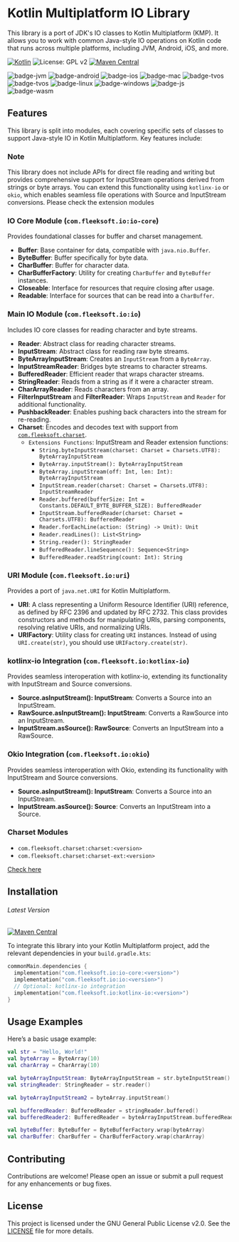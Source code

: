 # Kotlin Multiplatform IO Library

This library is a port of JDK's IO classes to Kotlin Multiplatform (KMP). It allows you to work with common Java-style IO operations on Kotlin code that runs across multiple platforms, including JVM, Android, iOS, and more.

[![Kotlin](https://img.shields.io/badge/Kotlin-2.1.0-blue.svg?style=flat&logo=kotlin)](https://kotlinlang.org)
![License: GPL v2](https://img.shields.io/badge/License-GPLv2-blue.svg)
[![Maven Central](https://img.shields.io/maven-central/v/com.fleeksoft.io/io.svg)](https://central.sonatype.com/artifact/com.fleeksoft.io/io)

![badge-jvm](http://img.shields.io/badge/platform-jvm-DB413D.svg?style=flat)
![badge-android](http://img.shields.io/badge/platform-android-6EDB8D.svg?style=flat)
![badge-ios](http://img.shields.io/badge/platform-ios-CDCDCD.svg?style=flat)
![badge-mac](http://img.shields.io/badge/platform-macos-111111.svg?style=flat)
![badge-tvos](http://img.shields.io/badge/platform-tvos-808080.svg?style=flat)
![badge-tvos](http://img.shields.io/badge/platform-watchos-808080.svg?style=flat)
![badge-linux](http://img.shields.io/badge/platform-linux-2D3F6C.svg?style=flat)
![badge-windows](http://img.shields.io/badge/platform-windows-4D76CD.svg?style=flat)
![badge-js](https://img.shields.io/badge/platform-js-F8DB5D.svg?style=flat)
![badge-wasm](https://img.shields.io/badge/platform-wasm-F8DB5D.svg?style=flat)

## Features

This library is split into modules, each covering specific sets of classes to support Java-style IO in Kotlin Multiplatform. Key features include:

### Note
This library does not include APIs for direct file reading and writing but provides comprehensive support for InputStream operations derived from strings or byte arrays. You can extend this functionality using `kotlinx-io` or `okio`, which enables seamless file operations with Source and InputStream conversions. Please check the extension modules

### IO Core Module (`com.fleeksoft.io:io-core`)
Provides foundational classes for buffer and charset management.

- **Buffer**: Base container for data, compatible with `java.nio.Buffer`.
- **ByteBuffer**: Buffer specifically for byte data.
- **CharBuffer**: Buffer for character data.
- **CharBufferFactory**: Utility for creating `CharBuffer` and `ByteBuffer` instances.
- **Closeable**: Interface for resources that require closing after usage.
- **Readable**: Interface for sources that can be read into a `CharBuffer`.
### Main IO Module (`com.fleeksoft.io:io`)
Includes IO core classes for reading character and byte streams.

- **Reader**: Abstract class for reading character streams.
- **InputStream**: Abstract class for reading raw byte streams.
- **ByteArrayInputStream**: Creates an `InputStream` from a `ByteArray`.
- **InputStreamReader**: Bridges byte streams to character streams.
- **BufferedReader**: Efficient reader that wraps character streams.
- **StringReader**: Reads from a string as if it were a character stream.
- **CharArrayReader**: Reads characters from an array.
- **FilterInputStream** and **FilterReader**: Wraps `InputStream` and `Reader` for additional functionality.
- **PushbackReader**: Enables pushing back characters into the stream for re-reading.
- **Charset**: Encodes and decodes text with support from [`com.fleeksoft.charset`](https://github.com/fleeksoft/charset).
  - `Extensions Functions`: InputStream and Reader extension functions:
      - `String.byteInputStream(charset: Charset = Charsets.UTF8): ByteArrayInputStream`
      - `ByteArray.inputStream(): ByteArrayInputStream`
      - `ByteArray.inputStream(off: Int, len: Int): ByteArrayInputStream`
      - `InputStream.reader(charset: Charset = Charsets.UTF8): InputStreamReader`
      - `Reader.buffered(bufferSize: Int = Constants.DEFAULT_BYTE_BUFFER_SIZE): BufferedReader`
      - `InputStream.bufferedReader(charset: Charset = Charsets.UTF8): BufferedReader`
      - `Reader.forEachLine(action: (String) -> Unit): Unit`
      - `Reader.readLines(): List<String>`
      - `String.reader(): StringReader`
      - `BufferedReader.lineSequence(): Sequence<String>`
      - `BufferedReader.readString(count: Int): String`
### URI Module (`com.fleeksoft.io:uri`)
Provides a port of `java.net.URI` for Kotlin Multiplatform.

- **URI**: A class representing a Uniform Resource Identifier (URI) reference, as defined by RFC 2396 and updated by RFC 2732. This class provides constructors and methods for manipulating URIs, parsing components, resolving relative URIs, and normalizing URIs.
- **URIFactory**: Utility class for creating `URI` instances. Instead of using `URI.create(str)`, you should use `URIFactory.create(str)`.
### kotlinx-io Integration (`com.fleeksoft.io:kotlinx-io`)
Provides seamless interoperation with kotlinx-io, extending its functionality with InputStream and Source conversions.
- **Source.asInputStream(): InputStream**: Converts a Source into an InputStream.
- **RawSource.asInputStream(): InputStream**: Converts a RawSource into an InputStream.
- **InputStream.asSource(): RawSource**: Converts an InputStream into a RawSource.

### Okio Integration (`com.fleeksoft.io:okio`)
Provides seamless interoperation with Okio, extending its functionality with InputStream and Source conversions.
- **Source.asInputStream(): InputStream**: Converts a Source into an InputStream.
- **InputStream.asSource(): Source**: Converts an InputStream into a Source.


### Charset Modules
- `com.fleeksoft.charset:charset:<version>`
- `com.fleeksoft.charset:charset-ext:<version>`

[Check here](CharsetsReadme.md)


## Installation
###### Latest Version
[![Maven Central](https://img.shields.io/maven-central/v/com.fleeksoft.io/io.svg)](https://central.sonatype.com/artifact/com.fleeksoft.io/io)

To integrate this library into your Kotlin Multiplatform project, add the relevant dependencies in your `build.gradle.kts`:
```kotlin
commonMain.dependencies {
  implementation("com.fleeksoft.io:io-core:<version>")
  implementation("com.fleeksoft.io:io:<version>")
  // Optional: kotlinx-io integration
  implementation("com.fleeksoft.io:kotlinx-io:<version>")
}
```

## Usage Examples
Here’s a basic usage example:
```kotlin
val str = "Hello, World!"
val byteArray = ByteArray(10)
val charArray = CharArray(10)

val byteArrayInputStream: ByteArrayInputStream = str.byteInputStream()
val stringReader: StringReader = str.reader()

val byteArrayInputStream2 = byteArray.inputStream()

val bufferedReader: BufferedReader = stringReader.buffered()
val bufferedReader2: BufferedReader = byteArrayInputStream.bufferedReader()

val byteBuffer: ByteBuffer = ByteBufferFactory.wrap(byteArray)
val charBuffer: CharBuffer = CharBufferFactory.wrap(charArray)
```
## Contributing
Contributions are welcome! Please open an issue or submit a pull request for any enhancements or bug fixes.

## License
This project is licensed under the GNU General Public License v2.0. See the [LICENSE](LICENSE.md) file for more details.